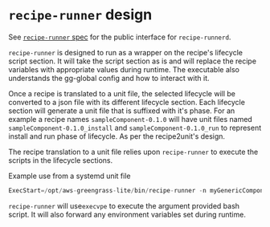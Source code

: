 # `recipe-runner` design

See [`recipe-runner` spec](../../spec/executable/recipe-runner.md) for the
public interface for `recipe-runnerd`.

`recipe-runner` is designed to run as a wrapper on the recipe's lifecycle script
section. It will take the script section as is and will replace the recipe
variables with appropriate values during runtime. The executable also
understands the gg-global config and how to interact with it.

Once a recipe is translated to a unit file, the selected lifecycle will be
converted to a json file with its different lifecycle section. Each lifecycle
section will generate a unit file that is suffixed with it's phase. For an
example a recipe names `sampleComponent-0.1.0` will have unit files named
`sampleComponent-0.1.0_install` and `sampleComponent-0.1.0_run` to represent
install and run phase of lifecycle. As per the recipe2unit's design.

The recipe translation to a unit file relies upon `recipe-runner` to execute
the scripts in the lifecycle sections.

Example use from a systemd unit file
```C
ExecStart=/opt/aws-greengrass-lite/bin/recipe-runner -n myGenericComponent -p /var/aws-greengrass-lite/launch_scriptmyGenericComponentinstall
```

`recipe-runner` will use`execvpe` to execute the argument provided bash script.
It will also forward any environment variables set during runtime.
